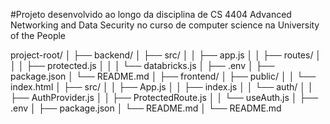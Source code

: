 #Projeto desenvolvido ao longo da disciplina de CS 4404 Advanced Networking and Data Security no curso de computer science na University of the People

project-root/
│
├── backend/
│   ├── src/
│   │   ├── app.js
│   │   ├── routes/
│   │   │   ├── protected.js
│   │   │   └── databricks.js
│   ├── .env
│   ├── package.json
│   └── README.md
│
├── frontend/
│   ├── public/
│   │   └── index.html
│   ├── src/
│   │   ├── App.js
│   │   ├── index.js
│   │   └── auth/
│   │       ├── AuthProvider.js
│   │       ├── ProtectedRoute.js
│   │       └── useAuth.js
│   ├── .env
│   ├── package.json
│   └── README.md
│
└── README.md

```
